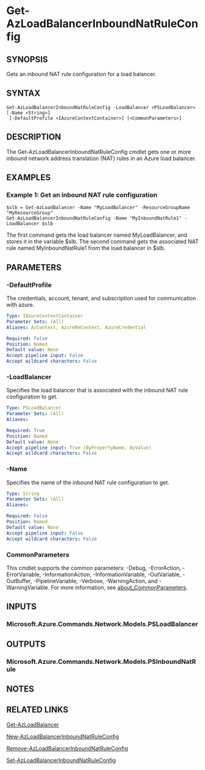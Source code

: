 ﻿---
external help file: Microsoft.Azure.PowerShell.Cmdlets.Network.dll-Help.xml
Module Name: Az.Network
online version: https://learn.microsoft.com/powershell/module/az.network/get-azloadbalancerinboundnatruleconfig
schema: 2.0.0
---

# Get-AzLoadBalancerInboundNatRuleConfig

## SYNOPSIS
Gets an inbound NAT rule configuration for a load balancer.

## SYNTAX

```
Get-AzLoadBalancerInboundNatRuleConfig -LoadBalancer <PSLoadBalancer> [-Name <String>]
 [-DefaultProfile <IAzureContextContainer>] [<CommonParameters>]
```

## DESCRIPTION
The Get-AzLoadBalancerInboundNatRuleConfig cmdlet gets one or more inbound network address translation (NAT) rules in an Azure load balancer.

## EXAMPLES

### Example 1: Get an inbound NAT rule configuration
```
$slb = Get-AzLoadBalancer -Name "MyLoadBalancer" -ResourceGroupName "MyResourceGroup"
Get-AzLoadBalancerInboundNatRuleConfig -Name "MyInboundNatRule1" -LoadBalancer $slb
```

The first command gets the load balancer named MyLoadBalancer, and stores it in the variable $slb.
The second command gets the associated NAT rule named MyInboundNatRule1 from the load balancer in $slb.

## PARAMETERS

### -DefaultProfile
The credentials, account, tenant, and subscription used for communication with azure.

```yaml
Type: IAzureContextContainer
Parameter Sets: (All)
Aliases: AzContext, AzureRmContext, AzureCredential

Required: False
Position: Named
Default value: None
Accept pipeline input: False
Accept wildcard characters: False
```

### -LoadBalancer
Specifies the load balancer that is associated with the inbound NAT rule configuration to get.

```yaml
Type: PSLoadBalancer
Parameter Sets: (All)
Aliases:

Required: True
Position: Named
Default value: None
Accept pipeline input: True (ByPropertyName, ByValue)
Accept wildcard characters: False
```

### -Name
Specifies the name of the inbound NAT rule configuration to get.

```yaml
Type: String
Parameter Sets: (All)
Aliases:

Required: False
Position: Named
Default value: None
Accept pipeline input: False
Accept wildcard characters: False
```

### CommonParameters
This cmdlet supports the common parameters: -Debug, -ErrorAction, -ErrorVariable, -InformationAction, -InformationVariable, -OutVariable, -OutBuffer, -PipelineVariable, -Verbose, -WarningAction, and -WarningVariable. For more information, see [about_CommonParameters](http://go.microsoft.com/fwlink/?LinkID=113216).

## INPUTS

### Microsoft.Azure.Commands.Network.Models.PSLoadBalancer
## OUTPUTS

### Microsoft.Azure.Commands.Network.Models.PSInboundNatRule
## NOTES

## RELATED LINKS

[Get-AzLoadBalancer]()

[New-AzLoadBalancerInboundNatRuleConfig]()

[Remove-AzLoadBalancerInboundNatRuleConfig]()

[Set-AzLoadBalancerInboundNatRuleConfig]()

